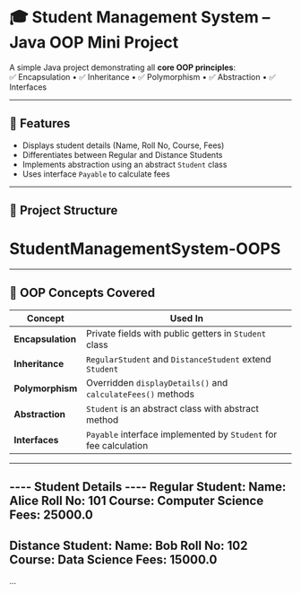 # 🎓 Student Management System – Java OOP Mini Project

A simple Java project demonstrating all **core OOP principles**:  
✅ Encapsulation • ✅ Inheritance • ✅ Polymorphism • ✅ Abstraction • ✅ Interfaces

---

## 📌 Features

- Displays student details (Name, Roll No, Course, Fees)
- Differentiates between Regular and Distance Students
- Implements abstraction using an abstract `Student` class
- Uses interface `Payable` to calculate fees

---

## 📁 Project Structure

# StudentManagementSystem-OOPS


---

## 🧠 OOP Concepts Covered

| Concept         | Used In                                                                 |
|----------------|--------------------------------------------------------------------------|
| **Encapsulation** | Private fields with public getters in `Student` class                   |
| **Inheritance**   | `RegularStudent` and `DistanceStudent` extend `Student`                |
| **Polymorphism**  | Overridden `displayDetails()` and `calculateFees()` methods            |
| **Abstraction**   | `Student` is an abstract class with abstract method                    |
| **Interfaces**    | `Payable` interface implemented by `Student` for fee calculation       |

---


---- Student Details ----
Regular Student:
Name: Alice
Roll No: 101
Course: Computer Science
Fees: 25000.0
-------------------------
Distance Student:
Name: Bob
Roll No: 102
Course: Data Science
Fees: 15000.0
-------------------------
...
